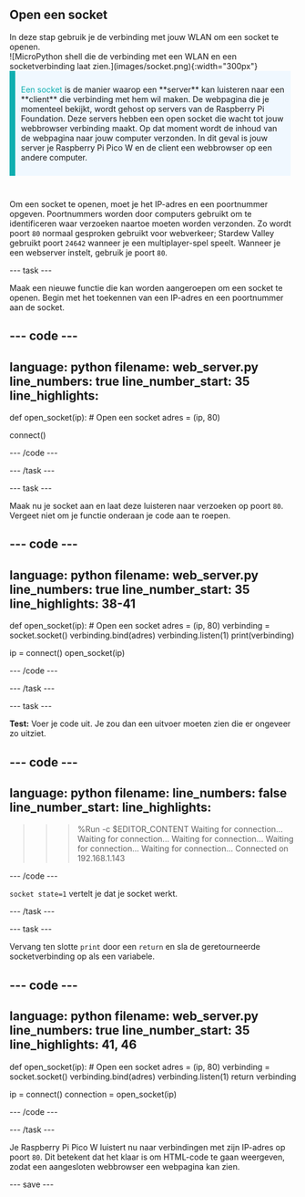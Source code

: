 ## Open een socket

<div style="display: flex; flex-wrap: wrap">
<div style="flex-basis: 200px; flex-grow: 1; margin-right: 15px;">
In deze stap gebruik je de verbinding met jouw WLAN om een socket te openen.
</div>
<div>
![MicroPython shell die de verbinding met een WLAN en een socketverbinding laat zien.](images/socket.png){:width="300px"}
</div>
</div>

<div style="display: flex; flex-wrap: wrap">
<div style="flex-basis: 200px; flex-grow: 1; margin-right: 10px;">
<div style="border-left: solid; border-width:10px; border-color: #0faeb0; background-color: aliceblue; padding: 10px; display:flex; margin-bottom: 27px;"><p><span style="color: #0faeb0">Een socket</span> is de manier waarop een **server** kan luisteren naar een **client** die verbinding met hem wil maken. De webpagina die je momenteel bekijkt, wordt gehost op servers van de Raspberry Pi Foundation. Deze servers hebben een open socket die wacht tot jouw webbrowser verbinding maakt. Op dat moment wordt de inhoud van de webpagina naar jouw computer verzonden. In dit geval is jouw server je Raspberry Pi Pico W en de client een webbrowser op een andere computer.</p>
</div>
</div>
</div>

Om een socket te openen, moet je het IP-adres en een poortnummer opgeven. Poortnummers worden door computers gebruikt om te identificeren waar verzoeken naartoe moeten worden verzonden. Zo wordt poort `80` normaal gesproken gebruikt voor webverkeer; Stardew Valley gebruikt poort `24642` wanneer je een multiplayer-spel speelt. Wanneer je een webserver instelt, gebruik je poort `80`.

\--- task ---

Maak een nieuwe functie die kan worden aangeroepen om een socket te openen. Begin met het toekennen van een IP-adres en een poortnummer aan de socket.

## --- code ---

language: python
filename: web_server.py
line_numbers: true
line_number_start: 35
line_highlights:
-----------------------------------------------------

def open_socket(ip):
\# Open een socket
adres = (ip, 80)

connect()

\--- /code ---

\--- /task ---

\--- task ---

Maak nu je socket aan en laat deze luisteren naar verzoeken op poort `80`. Vergeet niet om je functie onderaan je code aan te roepen.

## --- code ---

language: python
filename: web_server.py
line_numbers: true
line_number_start: 35
line_highlights: 38-41
-----------------------------------------------------------

def open_socket(ip):
\# Open een socket
adres = (ip, 80)
verbinding = socket.socket()
verbinding.bind(adres)
verbinding.listen(1)
print(verbinding)

ip = connect()
open_socket(ip)

\--- /code ---

\--- /task ---

\--- task ---

**Test:** Voer je code uit. Je zou dan een uitvoer moeten zien die er ongeveer zo uitziet.

## --- code ---

language: python
filename:
line_numbers: false
line_number_start:
line_highlights:
-----------------------------------------------------

> > > %Run -c $EDITOR_CONTENT
> > > Waiting for connection...
> > > Waiting for connection...
> > > Waiting for connection...
> > > Waiting for connection...
> > > Waiting for connection...
> > > Connected on 192.168.1.143
> > >
> > > <socket state=1 timeout=-1 incoming=0 off=0>

\--- /code ---

`socket state=1` vertelt je dat je socket werkt.

\--- /task ---

\--- task ---

Vervang ten slotte `print` door een `return` en sla de geretourneerde socketverbinding op als een variabele.

## --- code ---

language: python
filename: web_server.py
line_numbers: true
line_number_start: 35
line_highlights: 41, 46
------------------------------------------------------------

def open_socket(ip):
\# Open een socket
adres = (ip, 80)
verbinding = socket.socket()
verbinding.bind(adres)
verbinding.listen(1)
return verbinding

ip = connect()
connection = open_socket(ip)

\--- /code ---

\--- /task ---

Je Raspberry Pi Pico W luistert nu naar verbindingen met zijn IP-adres op poort `80`. Dit betekent dat het klaar is om HTML-code te gaan weergeven, zodat een aangesloten webbrowser een webpagina kan zien.

\--- save ---
